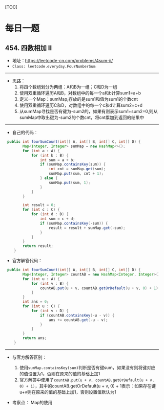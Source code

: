 [TOC]
# 每日一题
## 454. 四数相加 II

* 地址：https://leetcode-cn.com/problems/4sum-ii/
* `Class: leetcode.everyday.FourNumberSum`

----------------
* 思路：
    1. 将四个数组划分为两组：A和B为一组；C和D为一组
    2. 使用双重循环遍历A和B，对数组中的每一个a和b计算sum1=a+b
    3. 定义一个Map：sumMap,存放的是sum1和值为sum1的个数cnt
    4. 使用双重循环遍历C和D，对数组中的每一个c和d计算sum2=c+d
    5. 从sumMap寻找是否有键为-sum2的，如果有则表示sum1+sum2=0,则从sumMap中取出键为-sum2的个数cnt，将cnt累加到返回的结果中

----------------
* 自己的代码：

```java
 public int fourSumCount(int[] A, int[] B, int[] C, int[] D) {
        Map<Integer, Integer> sumMap = new HashMap<>();
        for (int a : A) {
            for (int b : B) {
                int sum = a + b;
                if (sumMap.containsKey(sum)) {
                    int cnt = sumMap.get(sum);
                    sumMap.put(sum, cnt + 1);
                } else {
                    sumMap.put(sum, 1);
                }
            }
        }

        int result = 0;
        for (int c : C) {
            for (int d : D) {
                int sum = c + d;
                if (sumMap.containsKey(-sum)) {
                    result = result + sumMap.get(-sum);
                }
            }
        }
        return result;
    }
```

* 官方解答代码：

```java
 public int fourSumCount(int[] A, int[] B, int[] C, int[] D) {
        Map<Integer, Integer> countAB = new HashMap<Integer, Integer>();
        for (int u : A) {
            for (int v : B) {
                countAB.put(u + v, countAB.getOrDefault(u + v, 0) + 1);
            }
        }
        int ans = 0;
        for (int u : C) {
            for (int v : D) {
                if (countAB.containsKey(-u - v)) {
                    ans += countAB.get(-u - v);
                }
            }
        }
        return ans;
    }
```
------------------
* 与官方解答区别：
    1. 使用`sumMap.containsKey(sum)`判断是否有键sum，如果没有则将键对应的值设置为1，否则在原来的值的基础上加1
    2. 官方解答中使用了`countAB.put(u + v, countAB.getOrDefault(u + v, 0) + 1)`，其中的countAB.getOrDefault(u + v, 0) + 1表示：如果存在键u+v则在原来的值的基础上加1，否则设置值默认为1

* 考察点：
    Map的使用





